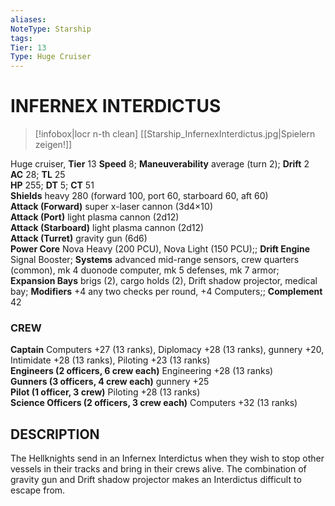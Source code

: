 ```yaml
---
aliases: 
NoteType: Starship
tags: 
Tier: 13
Type: Huge Cruiser
---
```

# INFERNEX INTERDICTUS
> [!infobox|locr n-th clean]
>  [[Starship_InfernexInterdictus.jpg|Spielern zeigen!]]
> 
Huge cruiser, **Tier** 13 
**Speed** 8; **Maneuverability** average (turn 2); **Drift** 2  
**AC** 28; **TL** 25  
**HP** 255; **DT** 5; **CT** 51  
**Shields** heavy 280 (forward 100, port 60, starboard 60, aft 60)  
**Attack (Forward)** super x-laser cannon (3d4×10)  
**Attack (Port)** light plasma cannon (2d12)  
**Attack (Starboard)** light plasma cannon (2d12)  
**Attack (Turret)** gravity gun (6d6)  
**Power Core** Nova Heavy (200 PCU), Nova Light (150 PCU);; **Drift Engine** Signal Booster; **Systems** advanced mid-range sensors, crew quarters (common), mk 4 duonode computer, mk 5 defenses, mk 7 armor; **Expansion Bays** brigs (2), cargo holds (2), Drift shadow projector, medical bay; **Modifiers** +4 any two checks per round, +4 Computers;; **Complement** 42

### CREW

**Captain** Computers +27 (13 ranks), Diplomacy +28 (13 ranks), gunnery +20, Intimidate +28 (13 ranks), Piloting +23 (13 ranks)  
**Engineers (2 officers, 6 crew each)** Engineering +28 (13 ranks)  
**Gunners (3 officers, 4 crew each)** gunnery +25  
**Pilot (1 officer, 3 crew)** Piloting +28 (13 ranks)  
**Science Officers (2 officers, 3 crew each)** Computers +32 (13 ranks)

## DESCRIPTION

The Hellknights send in an Infernex Interdictus when they wish to stop other vessels in their tracks and bring in their crews alive. The combination of gravity gun and Drift shadow projector makes an Interdictus difficult to escape from.
